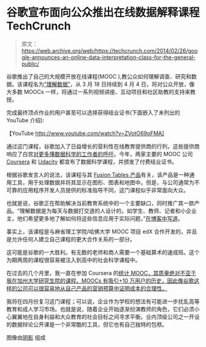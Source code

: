 # 谷歌宣布面向公众推出在线数据解释课程 TechCrunch

> 原文：<https://web.archive.org/web/https://techcrunch.com/2014/02/26/google-announces-an-online-data-interpretation-class-for-the-general-public/>

谷歌推出了自己的大规模开放在线课程(MOOC ),教公众如何理解调查、研究和数据。该课程名为[“理解数据”](https://web.archive.org/web/20221127013746/https://datasense.withgoogle.com/preview)，从 3 月 18 日持续到 4 月 4 日，将对公众开放，像大多数 MOOCs 一样，将通过一系列视频讲座、互动项目和社区助教的支持来教授。

完成最终顶点作业的用户甚至可以选择获得结业证书(下面嵌入了未列出的 YouTube 介绍):

【YouTube http://www.youtube.com/watch?v=ZVotO69oFMA]

通过这门课程，谷歌加入了日益增长的营利性在线教育提供商的行列，这些提供商响应了白宫[对更多懂数据科学的工作者的呼吁](https://web.archive.org/web/20221127013746/https://beta.techcrunch.com/2013/11/14/education-startup-udacity-bets-that-business-can-fill-the-need-for-more-data-scientists/)。今年，两家主要的 MOOC 公司 [Coursera](https://web.archive.org/web/20221127013746/http://www.crunchbase.com/company/coursera) 和 [Udacity](https://web.archive.org/web/20221127013746/http://www.crunchbase.com/company/udacity) 都宣布了数据科学课程，并颁发了付费结业证书。

根据谷歌发言人的说法，该课程与其 [Fusion Tables 产品](https://web.archive.org/web/20221127013746/https://sites.google.com/site/fusiontablestalks/stories)有关，该产品是一种通用工具，用于处理数据并将其显示在图形、图表和地图中。但是，与公司通常为不可靠的应用程序开发人员提供的标准指导不同，这门课程似乎非常面向大众。

也就是说，谷歌正在帮助解决当前教育系统中的一个主要缺口，同时推广其一款产品。“理解数据是为每天与数据打交道的人设计的，如学生、教师、记者和小企业主，他们希望更多地了解如何将这些信息应用于实际问题，”[在博客中写道](https://web.archive.org/web/20221127013746/http://googleresearch.blogspot.com/2014/02/making-sense-of-data-with-google.html)。

事实上，该课程是与麻省理工学院/哈佛大学 MOOC 项目 edX 合作开发的，并且是允许任何人建立自己课程的更大合作关系的一部分。

这可能是谷歌的一大胜利。有无数的老师和商人需要一个基础算术的速成班。这个为期两周的课程很容易被注入到高中的社会科学课程中。

在过去的几个月里，我一直在参加 Coursera 的[统计 MOOC，其质量绝对不亚于我在加州大学研究生院的课程。MOOCs 有吸引+10 万用户的历史，因此像谷歌这样的公司可以很容易地从自己产品的营销预算中证明成本的合理性。](https://web.archive.org/web/20221127013746/https://www.coursera.org/specialization/jhudatascience/1)

我将在四月份复习这门课程；可以说，企业作为学校的想法有可能进一步扰乱高等教育和成人学习市场。也就是说，随着企业开始逐渐扮演教师的角色，它们必须小心翼翼地在自身利益和大众教育的社会目标之间寻求平衡。业内顶级公司之一开设的数据辩论公开课是一个非常酷的工具，但它也有自己独特的包袱。

图像由[阴影](https://web.archive.org/web/20221127013746/http://www.theshirtdudes.com/pie.html) 组成